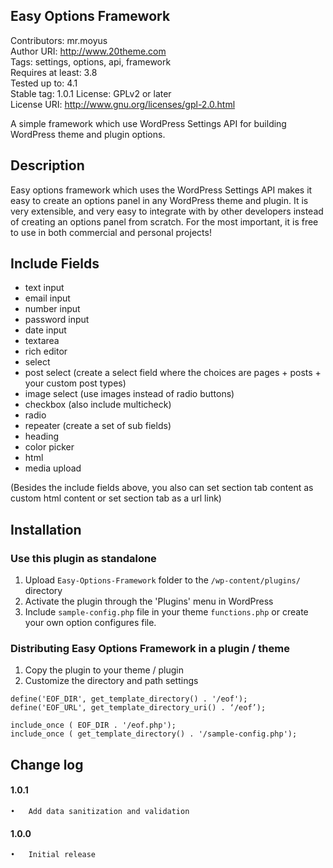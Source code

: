 ## Easy Options Framework
Contributors: mr.moyus  
Author URI: http://www.20theme.com  
Tags: settings, options, api, framework  
Requires at least: 3.8  
Tested up to: 4.1  
Stable tag: 1.0.1
License: GPLv2 or later  
License URI: http://www.gnu.org/licenses/gpl-2.0.html  

A simple framework which use WordPress Settings API for building WordPress theme and plugin options.

## Description

Easy options framework which uses the WordPress Settings API makes it easy to create an options panel in any WordPress theme and plugin. It is very extensible, and very easy to integrate with by other developers instead of creating an options panel from scratch. For the most important, it is free to use in both commercial and personal projects!

## Include Fields

- text input
- email input
- number input
- password input
- date input
- textarea
- rich editor
- select
- post select (create a select field where the choices are pages + posts + your custom post types)
- image select (use images instead of radio buttons)
- checkbox (also include multicheck)
- radio
- repeater (create a set of sub fields)
- heading
- color picker
- html
- media upload

(Besides the include fields above, you also can set section tab content as custom html content or set section tab as a url link)

## Installation

### Use this plugin as standalone

1. Upload `Easy-Options-Framework` folder to the `/wp-content/plugins/` directory
2. Activate the plugin through the 'Plugins' menu in WordPress
3. Include `sample-config.php` file in your theme `functions.php` or create your own option configures file.

### Distributing Easy Options Framework in a plugin / theme

1. Copy the plugin to your theme / plugin
2. Customize the directory and path settings

```
define('EOF_DIR', get_template_directory() . '/eof');
define('EOF_URL', get_template_directory_uri() . ‘/eof’);

include_once ( EOF_DIR . '/eof.php');
include_once ( get_template_directory() . '/sample-config.php');
```

## Change log
#### 1.0.1
	•	Add data sanitization and validation
#### 1.0.0 
	•	Initial release
